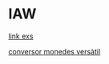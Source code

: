 # IAW


[link exs](https://docs.google.com/document/d/1ULmXNcu1KoJr4dtbNZXgE3w86GRWZGnPdcC3--Ete3M/edit?tab=t.0)

[conversor monedes versàtil](https://docs.google.com/document/d/1qheD5SjGaIqq1t8Kz3L5bIApjY4xK18_B-jo3nH290c/edit?tab=t.0)
